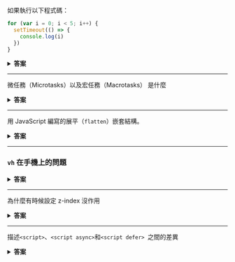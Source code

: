 如果執行以下程式碼：

```javascript
for (var i = 0; i < 5; i++) {
  setTimeout(() => {
    console.log(i)
  })
}
```

<details><summary><b>答案</b></summary>
<p>
  
**結果：**
```
5
5
5
5
5
```

**原因：**
1. 這是因為 `var` 的變數是**函式作用域**（function scope），而非**塊級作用域**（block scope）。
2. 當 `setTimeout` 排程執行時，`for` 迴圈早已完成執行，`i` 的值變成了 5（迴圈停止時的值）。
3. 當計時器執行時，`console.log(i)` 都會參考到同一個變數 `i`，此時 `i` 的值已經是 5。

---

### 解決方式：

如果希望每次 `setTimeout` 中的 `i` 保持其當前的值，可以改用以下方法：

1. **使用 `let`：**
   `let` 是塊級作用域，會為每次迭代建立新的作用域，因此每次的 `i` 值會正確地保存。
   ```javascript
   for (let i = 0; i < 5; i++) {
     setTimeout(() => {
       console.log(i);
     });
   }
   // 結果：0, 1, 2, 3, 4
   ```

2. **使用 IIFE（立即執行函式）：**
   為每次迭代建立一個新的作用域。
   ```javascript
   for (var i = 0; i < 5; i++) {
     (function(i) {
       setTimeout(() => {
         console.log(i);
       });
     })(i);
   }
   // 結果：0, 1, 2, 3, 4
   ```

3. **使用 `bind`：**
   綁定當前的 `i` 值作為參數。
   ```javascript
   for (var i = 0; i < 5; i++) {
     setTimeout(console.log.bind(null, i));
   }
   // 結果：0, 1, 2, 3, 4
   ```

</p>
</details>

---


微任務（Microtasks）以及宏任務（Macrotasks） 是什麼


<details><summary><b>答案</b></summary>
<p>

**微任務（Microtasks）**和**宏任務（Macrotasks）**是 JavaScript 中執行模型的一部分，用來處理非同步任務。理解這兩者可以幫助我們掌握 JavaScript 的事件循環（Event Loop）運作方式。

---

### **1. 微任務（Microtasks）**
微任務是一種執行優先級較高的任務。它會在當前的執行上下文（Execution Context）結束後立即執行，但必須等同步代碼執行完成。

#### **常見的微任務來源**
- `Promise.then`、`Promise.catch`、`Promise.finally`
- `MutationObserver`
- `queueMicrotask`

#### **微任務的特性**
- 當同步代碼執行完成後，微任務會在事件循環處理下一個宏任務之前被執行。
- 可以連續執行多個微任務（例如鏈式的 `Promise`）。

---

### **2. 宏任務（Macrotasks）**
宏任務的執行優先級低於微任務。它會被排入事件循環的下一次迭代中執行。

#### **常見的宏任務來源**
- `setTimeout`
- `setInterval`
- `setImmediate`（Node.js 環境）
- `I/O` 操作
- `requestAnimationFrame`

#### **宏任務的特性**
- 每次事件循環的開始，都會先處理一個宏任務。
- 微任務執行結束後，才會進入宏任務的執行。

---

### **執行順序：微任務 vs. 宏任務**
1. 先執行同步代碼（直接進入主線程執行）。
2. 執行所有微任務（Microtasks）。
3. 執行一個宏任務（Macrotasks）。
4. 重複上述過程。

---

### **具體運作流程**
假設有以下程式碼：

```javascript
console.log('同步代碼');

setTimeout(() => {
  console.log('宏任務');
}, 0);

Promise.resolve().then(() => {
  console.log('微任務');
});

console.log('結束');
```

執行步驟：
1. **執行同步代碼**：
   - 輸出：`同步代碼`
2. **將 `setTimeout` 加入宏任務佇列**。
3. **將 `Promise.then` 加入微任務佇列**。
4. **繼續執行同步代碼**：
   - 輸出：`結束`
5. **執行微任務**：
   - 輸出：`微任務`
6. **執行宏任務（`setTimeout` 的回呼）**：
   - 輸出：`宏任務`

最終輸出結果：
```
同步代碼
結束
微任務
宏任務
```

---

### **總結**
- **微任務（Microtasks）**：優先於宏任務執行，適合處理短時間、緊急的非同步操作。
- **宏任務（Macrotasks）**：次於微任務執行，用於較大的非同步任務（例如定時器或渲染相關的操作）。

微任務和宏任務的區別主要在於**執行順序**，這是理解 JavaScript 非同步行為的核心！
</p>
</details>

---



用 JavaScript 編寫的展平（`flatten`）嵌套結構。

<details><summary><b>答案</b></summary>
<p>

  以下是用 JavaScript 編寫的展平（`flatten`）嵌套結構的多種實現方法，涵蓋遞迴與非遞迴版本。
  
### **1. 遞迴實現**

使用遞迴來處理嵌套數據結構：

```javascript
function flattenRecursive(array) {
    const result = [];
    for (const item of array) {
        if (Array.isArray(item)) {
            result.push(...flattenRecursive(item)); // 遞迴展開
        } else {
            result.push(item);
        }
    }
    return result;
}

// 測試
const nestedArray = [1, [2, [3, 4]], [5, 6], 7];
console.log(flattenRecursive(nestedArray)); // [1, 2, 3, 4, 5, 6, 7]
```

---

### **2. 非遞迴實現（堆疊方式）**

使用堆疊模擬遞迴的行為展平數據：

```javascript
function flattenIterative(array) {
    const stack = [...array]; // 初始化堆疊
    const result = [];
    while (stack.length) {
        const item = stack.pop();
        if (Array.isArray(item)) {
            stack.push(...item); // 若為陣列，將其展開後壓回堆疊
        } else {
            result.unshift(item); // 若非陣列，直接插入結果陣列
        }
    }
    return result;
}

// 測試
const nestedArray = [1, [2, [3, 4]], [5, 6], 7];
console.log(flattenIterative(nestedArray)); // [1, 2, 3, 4, 5, 6, 7]
```

---

### **3. 使用內建方法**

在 JavaScript 中，`Array.prototype.flat()` 是展平數據的內建方法：

```javascript
const nestedArray = [1, [2, [3, 4]], [5, 6], 7];
console.log(nestedArray.flat(Infinity)); // [1, 2, 3, 4, 5, 6, 7]
```

- **`flat(depth)`**:
  - `depth` 是展平的層數。
  - 若需完全展平嵌套結構，將 `depth` 設為 `Infinity`。

---

### **4. 使用 `reduce` 方法**

透過 `Array.prototype.reduce()` 展平數據結構：

```javascript
function flattenWithReduce(array) {
    return array.reduce((acc, item) => {
        if (Array.isArray(item)) {
            return acc.concat(flattenWithReduce(item)); // 遞迴展開
        }
        return acc.concat(item);
    }, []);
}

// 測試
const nestedArray = [1, [2, [3, 4]], [5, 6], 7];
console.log(flattenWithReduce(nestedArray)); // [1, 2, 3, 4, 5, 6, 7]
```

---

### **5. 高性能非遞迴解法**

使用 `while` 與 `some` 方法檢查是否需要繼續展平：

```javascript
function flattenHighPerformance(array) {
    while (array.some(item => Array.isArray(item))) {
        array = [].concat(...array); // 使用展開運算符展平一層
    }
    return array;
}

// 測試
const nestedArray = [1, [2, [3, 4]], [5, 6], 7];
console.log(flattenHighPerformance(nestedArray)); // [1, 2, 3, 4, 5, 6, 7]
```

---

### **總結**
- **簡單展平一層**：使用 `flat()` 或展開運算符（`[].concat(...array)`）。
- **深度展平**：
  - 小數據量：可以使用遞迴方法。
  - 大數據量：推薦使用非遞迴堆疊方式。
- **高效且現代**：`Array.prototype.flat(Infinity)` 是最直接的方式。

選擇取決於具體需求（如性能或兼容性要求）。
</p>
</details>

---





### **`vh` 在手機上的問題**

<details><summary><b>答案</b></summary>
<p>
  
`vh`（viewport height）是 CSS 的一個單位，表示視窗高度的 1%。然而，在手機或平板設備上，`vh` 單位可能會出現以下問題：

1. **地址欄與工具欄的影響**：
   - 手機瀏覽器通常有地址欄和工具欄（如導航按鈕）。
   - 當用戶滾動時，地址欄和工具欄會隱藏或顯示，導致視窗高度動態變化。
   - `vh` 單位基於「當前視窗高度」計算，因此當地址欄或工具欄出現或隱藏時，`vh` 的值會改變，導致頁面布局出現跳動或不穩定。

2. **不一致的視窗報告**：
   - 不同的瀏覽器處理 `vh` 單位的方式不同。
   - 一些瀏覽器會將工具欄包含在 `vh` 的計算中，而其他瀏覽器則不會，這導致跨瀏覽器不一致的行為。

---

### **替代語法與解決方案**

#### **1. 使用 `100dvh`**
新的 CSS 單位 `dvh`（Dynamic Viewport Height）是 `vh` 的改進版：
- `100dvh` 表示「動態視窗高度」，不受工具欄影響。
- 許多現代瀏覽器已支持 `dvh`。

```css
.height {
    height: 100dvh; /* 使用動態視窗高度 */
}
```

#### **2. 使用 JavaScript 動態計算高度**
如果需要支援舊瀏覽器或更精確的控制，可以使用 JavaScript 手動計算高度：

```javascript
function updateHeight() {
    const viewportHeight = window.innerHeight;
    document.documentElement.style.setProperty('--vh', `${viewportHeight * 0.01}px`);
}

// 初次設置
updateHeight();

// 當視窗大小變化時更新
window.addEventListener('resize', updateHeight);

// CSS 中使用
/* 100vh 的替代方案 */
.element {
    height: calc(var(--vh, 1vh) * 100);
}
```

#### **3. 結合 `min-height` 與 `vh`**
對於支持不一致的設備，可以用 `min-height` 確保最小高度：
```css
.container {
    min-height: 100vh; /* 確保基本支持 */
    min-height: 100dvh; /* 覆蓋現代設備的精確高度 */
}
```

#### **4. 使用 `env(safe-area-inset-*)` 進行安全區域處理**
在某些設備（如 iPhone 帶瀏海的設備）上，考慮使用 CSS 的 `env()` 函數處理安全區域(瀏海屏幕（Notch Screens）)：
```css
.container {
    padding-top: env(safe-area-inset-top);
    padding-bottom: env(safe-area-inset-bottom);
    height: calc(100vh - env(safe-area-inset-bottom));
}
```

---

### **總結**
1. **首選現代解法**：使用 `100dvh` 或結合 `min-height`，解決地址欄影響的問題。
2. **兼容舊瀏覽器**：使用 JavaScript 計算並設置自定義 CSS 變數（如 `--vh`）。
3. **跨設備的最佳體驗**：結合 `env()` 確保在支持瀏海的設備上不會截斷內容。

</p>
</details>


---



為什麼有時候設定 z-index 沒作用


<details><summary><b>答案</b></summary>
<p>
  設定 `z-index` 有時候「沒作用」，通常是因為其他 CSS 規則或層疊上下文的影響。以下是幾個常見的原因和解決方法：

---

### **1. 元素沒有設定定位（Position）**
`z-index` 只有在元素有「定位」時才會生效。定位方式包括：
- `relative`
- `absolute`
- `fixed`
- `sticky`

如果元素的 `position` 屬性是默認值 `static`，`z-index` 將無效。

#### **解決方法**
確保元素有正確的 `position`：
```css
.element {
  position: relative; /* 或 absolute, fixed, sticky */
  z-index: 10;
}
```

---

### **2. 父層的層疊上下文影響**
當一個元素的父元素形成了**層疊上下文**（stacking context），其子元素的 `z-index` 只能在該層疊上下文內有效，無法影響其他層疊上下文之外的內容。

#### **什麼會創建層疊上下文？**
以下屬性可能會創建新的層疊上下文：
- `position: relative/absolute/fixed/sticky` 並設置 `z-index`。
- `transform`（例如 `transform: scale(1)`）。
- `opacity` 小於 `1`（例如 `opacity: 0.9`）。
- `filter`。
- `perspective`。
- `clip-path`。
- `will-change`。
- `mix-blend-mode`。

#### **解決方法**
檢查是否有父元素創建了新的層疊上下文。如果需要跨上下文調整 `z-index`，你可能需要重構 HTML 或調整 CSS 屬性。

---

### **3. `z-index` 與兄弟元素的影響**
`z-index` 只會影響**同一層級的兄弟元素**。如果元素之間的層級不在同一層，則 `z-index` 無法比較。

#### **解決方法**
確認要比較的元素是否為同一層級。如果不是，調整它們的結構，使它們成為同一層級的兄弟元素。

---

### **4. 被其他 CSS 屬性影響**
某些 CSS 屬性可能會導致預期外的行為，例如：
- `overflow: hidden`：可能裁剪超出的內容，導致高 `z-index` 元素看不到。
- `display: none`：隱藏元素無法顯示，即使 `z-index` 設置再高也無效。

#### **解決方法**
檢查這些屬性並根據需求調整，例如：
```css
.parent {
  overflow: visible; /* 確保子元素不被裁剪 */
}
```

---

### **5. 瀏覽器的默認行為**
某些 HTML 元素（如 `canvas`、`video`）可能因為瀏覽器的默認行為影響渲染順序。

#### **解決方法**
可以嘗試使用 `z-index` 與 `position` 屬性來手動控制其顯示層級。

---

### **6. 子元素的 `z-index` 受限於父元素**
如果父元素的 `z-index` 被設置得很低（如 `z-index: -1`），即使子元素的 `z-index` 設置再高，也無法超出父元素的影響。

#### **解決方法**
檢查父元素的 `z-index`，必要時進行調整或重構：

```css
.parent {
  position: relative;
  z-index: 1;
}

.child {
  position: absolute;
  z-index: 10; /* 在父元素內有效，但受限於父層疊上下文 */
}
```

---

### **7. 屬性優先級錯誤**
CSS 中的屬性可能被其他規則覆蓋，導致 `z-index` 設置無效。

#### **解決方法**
- 檢查是否有更高優先級的 CSS 規則（如 `!important` 或內嵌樣式）。
- 使用瀏覽器開發者工具（如 Chrome DevTools）檢查實際生效的樣式。

---

### **檢查層疊上下文的工具**
在解決 `z-index` 問題時，可以使用以下方法調試：
1. **瀏覽器開發者工具**：
   - 右鍵檢查元素，查看其 `z-index` 與其他屬性。
2. **在線工具**：
   使用層疊上下文可視化工具（如 [Stacking Context Inspector](https://chrome.google.com/webstore/detail/stacking-context-inspector/)）來檢查層疊上下文。

---

### **總結**
`z-index` 無效的常見原因包括：
1. 缺少 `position`。
2. 被父層的層疊上下文限制。
3. 元素不在同一層級。
4. 被其他 CSS 屬性影響。
5. 結構或優先級問題。

解決這些問題的核心在於理解**層疊上下文**，並使用瀏覽器工具檢查和調整相關樣式設定。

</p>
</details>

---

描述`<script>`、`<script async>`和`<script defer> `之間的差異


<details><summary><b>答案</b></summary>
<p>
在 HTML 中，`<script>`、`<script async>` 和 `<script defer>` 用於加載 JavaScript 腳本，但它們的執行方式不同，主要影響網頁的解析和渲染。

### 1. `<script>`（預設）
- **解析行為**：HTML 解析器遇到 `<script>` 標籤時，會**暫停** HTML 解析，先下載並執行 JavaScript 代碼，然後再繼續解析 HTML。
- **適用場景**：適用於需要立即執行的腳本（如內聯 JavaScript 或修改 `document.write()`）。
- **缺點**：可能會阻塞頁面渲染，影響加載效能。

**範例**
```html
<script src="script.js"></script>
```
**執行順序**
1. 瀏覽器解析 HTML。
2. 遇到 `<script>` 標籤，暫停 HTML 解析。
3. 下載並執行 `script.js`。
4. 繼續解析剩餘 HTML。

---

### 2. `<script async>`（異步加載）
- **解析行為**：
  - **下載** JavaScript 檔案時，HTML 解析**不會暫停**（並行進行）。
  - **執行** JavaScript 代碼時，HTML 解析會暫停，直到執行完成。
- **適用場景**：
  - 適用於不依賴 DOM 結構的獨立腳本，如廣告、數據分析、統計工具等。
- **缺點**：
  - 可能會導致多個 `async` 腳本的執行順序不確定（按下載完成的先後順序執行）。

**範例**
```html
<script async src="script.js"></script>
```
**執行順序**
1. HTML 解析開始，同時並行下載 `script.js`。
2. `script.js` 下載完成後立即執行（HTML 解析暫停）。
3. 執行完畢後，繼續解析 HTML。

---

### 3. `<script defer>`（延遲加載）
- **解析行為**：
  - **下載** JavaScript 檔案時，HTML 解析**不會暫停**（並行進行）。
  - **執行** JavaScript 代碼時，會**等到 HTML 解析完成後（`DOMContentLoaded` 事件觸發前）**，按腳本的**加載順序**執行。
- **適用場景**：
  - 適用於**需要操作 DOM**，但不希望阻塞頁面加載的腳本，如依賴 HTML 結構的腳本。
- **優點**：
  - 保證多個 `defer` 腳本的執行順序與 HTML 中的順序一致。

**範例**
```html
<script defer src="script.js"></script>
```
**執行順序**
1. HTML 解析開始，同時並行下載 `script.js`。
2. `script.js` 下載完成後**不會立即執行**。
3. HTML 完全解析完後，按順序執行所有 `defer` 腳本。
4. 觸發 `DOMContentLoaded` 事件。

---

### **總結對比**
| 特性           | `<script>` | `<script async>` | `<script defer>` |
|--------------|------------|------------------|------------------|
| **下載方式**  | 立即下載，暫停解析 | 並行下載，不暫停解析 | 並行下載，不暫停解析 |
| **執行時機**  | 下載完成後立即執行（阻塞 HTML 解析） | 下載完成後立即執行（阻塞 HTML 解析） | HTML 解析完成後執行（按順序） |
| **執行順序**  | 按 HTML 出現順序 | **下載快的先執行**（無序） | 按 HTML 出現順序 |
| **適用場景**  | 需要立即執行的腳本 | 獨立腳本（如廣告、分析工具） | 依賴 DOM 的腳本 |

---

### **最佳實踐**
- **頁面功能性 JavaScript（依賴 DOM）** ➝ **使用 `defer`**
- **獨立、非關鍵性腳本（如廣告、統計）** ➝ **使用 `async`**
- **需要立即執行的腳本（如 `document.write`）** ➝ **使用普通 `<script>`**

🚀 **現代前端開發建議：**
大多數情況下，**推薦使用 `<script defer>`**，這樣可以避免阻塞 HTML 解析，同時保證腳本執行順序穩定。

</p>
</details>

---
